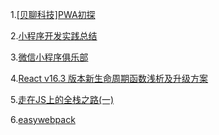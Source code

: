 
1.[[贝聊科技]PWA初探](https://juejin.im/post/5b751dabf265da28072f1833?utm_source=gold_browser_extension)

2.[小程序开发实践总结](https://juejin.im/post/5b74d85751882560fb24b6c5?utm_source=gold_browser_extension)

3.[微信小程序俱乐部](http://www.wxappclub.com/)

4.[React v16.3 版本新生命周期函数浅析及升级方案](https://juejin.im/post/5ae6cd96f265da0b9c106931)

5.[走在JS上的全栈之路(一)](https://juejin.im/post/5af40f86f265da0ba26703a0?utm_source=gold_browser_extension)

6.[easywebpack](https://www.yuque.com/hubcarl/easywebpack/index)

<!-- 7.[]()
8.[]()
9.[]()
10.[]()
11.[]()
12.[]()
13.[]()
14.[]()
15.[]()
16.[]()
17.[]()
18.[]()
19.[]()
20.[]()
21.[]() -->